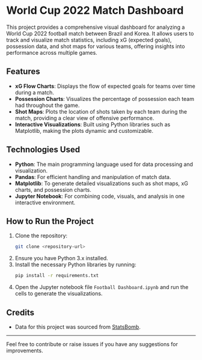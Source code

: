 # World Cup 2022 Match Dashboard

This project provides a comprehensive visual dashboard for analyzing a World Cup 2022 football match between Brazil and Korea. It allows users to track and visualize match statistics, including xG (expected goals), possession data, and shot maps for various teams, offering insights into performance across multiple games.

## Features
- **xG Flow Charts**: Displays the flow of expected goals for teams over time during a match.
- **Possession Charts**: Visualizes the percentage of possession each team had throughout the game.
- **Shot Maps**: Plots the location of shots taken by each team during the match, providing a clear view of offensive performance.
- **Interactive Visualizations**: Built using Python libraries such as Matplotlib, making the plots dynamic and customizable.

## Technologies Used
- **Python**: The main programming language used for data processing and visualization.
- **Pandas**: For efficient handling and manipulation of match data.
- **Matplotlib**: To generate detailed visualizations such as shot maps, xG charts, and possession charts.
- **Jupyter Notebook**: For combining code, visuals, and analysis in one interactive environment.

## How to Run the Project
1. Clone the repository:
    ```bash
    git clone <repository-url>
    ```
2. Ensure you have Python 3.x installed.
3. Install the necessary Python libraries by running:
    ```bash
    pip install -r requirements.txt
    ```
4. Open the Jupyter notebook file `Football Dashboard.ipynb` and run the cells to generate the visualizations.

## Credits
- Data for this project was sourced from [StatsBomb](https://statsbomb.com).

---

Feel free to contribute or raise issues if you have any suggestions for improvements.
